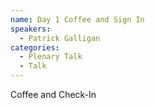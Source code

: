 ```yaml
---
name: Day 1 Coffee and Sign In
speakers:
  - Patrick Galligan
categories:
  - Plenary Talk
  - Talk
---
```

Coffee and Check-In
